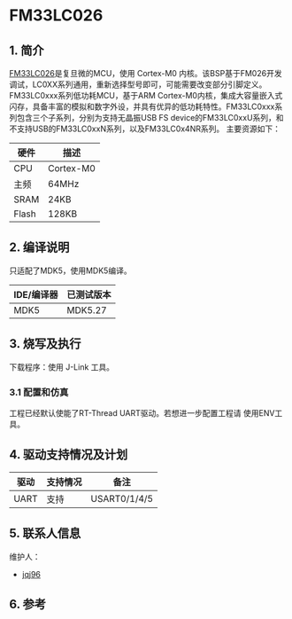 # FM33LC026 #

## 1. 简介

[FM33LC026](开发者论坛：http://www.fmdevelopers.com.cn/forum.php)是复旦微的MCU，使用 Cortex-M0 内核。该BSP基于FM026开发调试，LC0XX系列通用，重新选择型号即可，可能需要改变部分引脚定义。
FM33LC0xxx系列低功耗MCU，基于ARM Cortex-M0内核，集成大容量嵌入式闪存，具备丰富的模拟和数字外设，并具有优异的低功耗特性。FM33LC0xxx系列包含三个子系列，分别为支持无晶振USB FS device的FM33LC0xxU系列，和不支持USB的FM33LC0xxN系列，以及FM33LC0x4NR系列。
主要资源如下：

| 硬件 | 描述 |
| -- | -- |
|CPU| Cortex-M0|
|主频| 64MHz |
|SRAM| 24KB |
|Flash| 128KB |

## 2. 编译说明

只适配了MDK5，使用MDK5编译。

| IDE/编译器 | 已测试版本 |
| -- | -- |
| MDK5 | MDK5.27 | 

## 3. 烧写及执行

下载程序：使用 J-Link 工具。

### 3.1 配置和仿真

工程已经默认使能了RT-Thread UART驱动。若想进一步配置工程请
使用ENV工具。

## 4. 驱动支持情况及计划

| 驱动 | 支持情况  |  备注  |
| ------ | ----  | :------:  |
| UART | 支持 | USART0/1/4/5 |

## 5. 联系人信息

维护人：

- [jqj96](https://github.com/jqj96)

## 6. 参考

